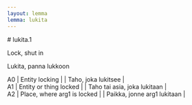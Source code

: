 ```yaml
---
layout: lemma
lemma: lukita
---
```


<div class="sense">
# <span class="sensename">lukita.1</span>

<span class="description">Lock, shut in</span>

<span class="description">Lukita, panna lukkoon</span>

A0 | Entity locking |   | Taho, joka lukitsee |  
A1 | Entity or thing locked |   | Taho tai asia, joka lukitaan |  
A2 | Place, where arg1 is locked |   | Paikka, jonne arg1 lukitaan |  

</div>

